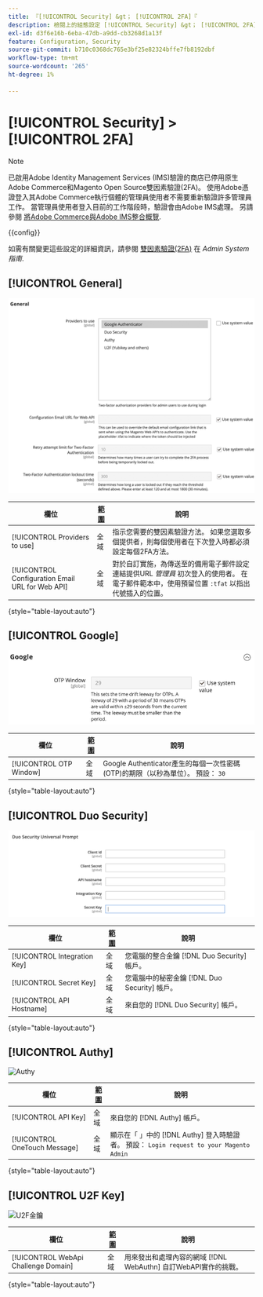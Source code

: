 ```yaml
---
title: 『[!UICONTROL Security] &gt； [!UICONTROL 2FA]『
description: 檢閱上的組態設定 [!UICONTROL Security] &gt； [!UICONTROL 2FA] 商務管理員頁面。
exl-id: d3f6e16b-6eba-47db-a9dd-cb3268d1a13f
feature: Configuration, Security
source-git-commit: b710c0368dc765e3bf25e82324bffe7fb8192dbf
workflow-type: tm+mt
source-wordcount: '265'
ht-degree: 1%

---
```


# [!UICONTROL Security] > [!UICONTROL 2FA]

>[!NOTE]
>
>已啟用Adobe Identity Management Services (IMS)驗證的商店已停用原生Adobe Commerce和Magento Open Source雙因素驗證(2FA)。 使用Adobe憑證登入其Adobe Commerce執行個體的管理員使用者不需要重新驗證許多管理員工作。 當管理員使用者登入目前的工作階段時，驗證會由Adobe IMS處理。 另請參閱 [將Adobe Commerce與Adobe IMS整合概覽](https://experienceleague.adobe.com/docs/commerce-admin/start/admin/ims/adobe-ims-integration-overview.html).

{{config}}

如需有關變更這些設定的詳細資訊，請參閱 [雙因素驗證(2FA)](../../systems/security-two-factor-authentication.md) 在 _Admin System指南_.

## [!UICONTROL General]

![一般](./assets/2fa-general.png)<!-- zoom -->

| 欄位 | [範圍](../../getting-started/websites-stores-views.md#scope-settings) | 說明 |
|--- |--- |--- |
| [!UICONTROL Providers to use] | 全域 | 指示您需要的雙因素驗證方法。 如果您選取多個提供者，則每個使用者在下次登入時都必須設定每個2FA方法。 |
| [!UICONTROL Configuration Email URL for Web API] | 全域 | 對於自訂實施，為傳送至的備用電子郵件設定連結提供URL _管理員_ 初次登入的使用者。 在電子郵件範本中，使用預留位置 `:tfat` 以指出代號插入的位置。 |

{style="table-layout:auto"}

## [!UICONTROL Google]

![Google](./assets/2fa-google.png)<!-- zoom -->

| 欄位 | [範圍](../../getting-started/websites-stores-views.md#scope-settings) | 說明 |
|--- |--- |--- |
| [!UICONTROL OTP Window] | 全域 | Google Authenticator產生的每個一次性密碼(OTP)的期限（以秒為單位）。 預設： `30` |

{style="table-layout:auto"}

## [!UICONTROL Duo Security]

![Duo安全性](./assets/2fa-duo-security.png)<!-- zoom -->

| 欄位 | [範圍](../../getting-started/websites-stores-views.md#scope-settings) | 說明 |
|--- |--- |--- |
| [!UICONTROL Integration Key] | 全域 | 您電腦的整合金鑰 [!DNL Duo Security] 帳戶。 |
| [!UICONTROL Secret Key] | 全域 | 您電腦中的秘密金鑰 [!DNL Duo Security] 帳戶。 |
| [!UICONTROL API Hostname] | 全域 | 來自您的 [!DNL Duo Security] 帳戶。 |

{style="table-layout:auto"}

## [!UICONTROL Authy]

![Authy](./assets/2fa-authy.png)<!-- zoom -->

| 欄位 | [範圍](../../getting-started/websites-stores-views.md#scope-settings) | 說明 |
|--- |--- |--- |
| [!UICONTROL API Key] | 全域 | 來自您的 [!DNL Authy] 帳戶。 |
| [!UICONTROL OneTouch Message] | 全域 | 顯示在「 」中的 [!DNL Authy] 登入時驗證者。 預設： `Login request to your Magento Admin` |

{style="table-layout:auto"}

## [!UICONTROL U2F Key]

![U2F金鑰](./assets/2fa-u2f-key.png)<!-- zoom -->

| 欄位 | [範圍](../../getting-started/websites-stores-views.md#scope-settings) | 說明 |
|--- |--- |--- |
| [!UICONTROL WebApi Challenge Domain] | 全域 | 用來發出和處理內容的網域 [!DNL WebAuthn] 自訂WebAPI實作的挑戰。 |

{style="table-layout:auto"}
